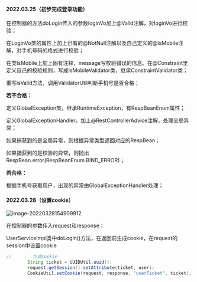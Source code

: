 #### 2022.03.25（初步完成登录功能）

在控制器的方法doLogin传入的参数loginVo加上@Valid注解，对loginVo进行校验；

在LoginVo类的属性上加上已有的@NotNull注解以及自己定义的@IsMobile注解，对手机号码的格式进行校验；

在类IsMobile上加上固有注释，message写校验错误的信息。在@Constraint里定义自己的校验规则，写成IsMobileValidator类，继承ConstraintValidator类；

重写isValid方法，调用ValidatorUtil判断手机号是否合格；

**若不合格：**

定义GlobalException类，继承RuntimeException，有RespBeanEnum属性；

定义GlobalExceptionHandler，加上@RestControllerAdvice注解，处理全局异常；

如果捕获到的是全局异常，则根据异常类型返回对应的RespBean；

如果捕获到的是校验的异常，则抛出RespBean.error(RespBeanEnum.BIND_ERROR)；

**若合格：**

根据手机号获取用户，出现的异常由GlobalExceptionHandler处理；





#### 2022.03.28（设置cookie）

![image-20220328154909912](../../Typroa_images/image-20220328154909912.png)

在控制器的参数传入request和response；

UserServiceImpl类中doLogin()方法，在返回前生成cookie，在request的session中设置cookie

```java
//        生成cookie
        String ticket = UUIDUtil.uuid();
        request.getSession().setAttribute(ticket, user);
        CookieUtil.setCookie(request, response, "userTicket", ticket);
```

